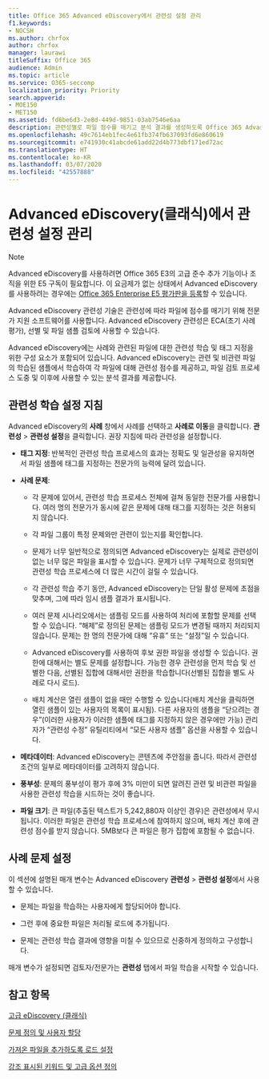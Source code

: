 ```yaml
---
title: Office 365 Advanced eDiscovery에서 관련성 설정 관리
f1.keywords:
- NOCSH
ms.author: chrfox
author: chrfox
manager: laurawi
titleSuffix: Office 365
audience: Admin
ms.topic: article
ms.service: O365-seccomp
localization_priority: Priority
search.appverid:
- MOE150
- MET150
ms.assetid: fd6be6d3-2e8d-449d-9851-03ab7546e6aa
description: 관련성별로 파일 점수를 매기고 분석 결과를 생성하도록 Office 365 Advanced eDiscovery의 관련성 학습을 설정하기 위한 권장 사항을 읽어봅니다.
ms.openlocfilehash: 49c7614eb1fec4e61fb374fb637093fd6e860619
ms.sourcegitcommit: e741930c41abcde61add22d4b773dbf171ed72ac
ms.translationtype: HT
ms.contentlocale: ko-KR
ms.lasthandoff: 03/07/2020
ms.locfileid: "42557888"
---
```

# <a name="manage-relevance-setup-in-advanced-ediscovery-classic"></a>Advanced eDiscovery(클래식)에서 관련성 설정 관리

> [!NOTE]
> Advanced eDiscovery를 사용하려면 Office 365 E3의 고급 준수 추가 기능이나 조직을 위한 E5 구독이 필요합니다. 이 요금제가 없는 상태에서 Advanced eDiscovery를 사용하려는 경우에는 [Office 365 Enterprise E5 평가판을 등록](https://go.microsoft.com/fwlink/p/?LinkID=698279)할 수 있습니다. 
  
 Advanced eDiscovery 관련성 기술은 관련성에 따라 파일에 점수를 매기기 위해 전문가 지원 소프트웨어를 사용합니다. Advanced eDiscovery 관련성은 ECA(초기 사례 평가), 선별 및 파일 샘플 검토에 사용할 수 있습니다. 
  
 Advanced eDiscovery에는 사례와 관련된 파일에 대한 관련성 학습 및 태그 지정을 위한 구성 요소가 포함되어 있습니다. Advanced eDiscovery는 관련 및 비관련 파일의 학습된 샘플에서 학습하여 각 파일에 대해 관련성 점수를 제공하고, 파일 검토 프로세스 도중 및 이후에 사용할 수 있는 분석 결과를 제공합니다. 
  
## <a name="guidelines-for-setting-up-relevance-training"></a>관련성 학습 설정 지침

 Advanced eDiscovery의 **사례** 창에서 사례를 선택하고 **사례로 이동**을 클릭합니다. **관련성** \> **관련성 설정**을 클릭합니다. 권장 지침에 따라 관련성을 설정합니다. 
  
- **태그 지정**: 반복적인 관련성 학습 프로세스의 효과는 정확도 및 일관성을 유지하면서 파일 샘플에 태그를 지정하는 전문가의 능력에 달려 있습니다.
    
- **사례 문제**: 
    
  - 각 문제에 있어서, 관련성 학습 프로세스 전체에 걸쳐 동일한 전문가를 사용합니다. 여러 명의 전문가가 동시에 같은 문제에 대해 태그를 지정하는 것은 허용되지 않습니다.
    
  - 각 파일 그룹이 특정 문제와만 관련이 있는지를 확인합니다. 
    
  - 문제가 너무 일반적으로 정의되면 Advanced eDiscovery는 실제로 관련성이 없는 너무 많은 파일을 표시할 수 있습니다. 문제가 너무 구체적으로 정의되면 관련성 학습 프로세스에 더 많은 시간이 걸릴 수 있습니다. 
    
  - 각 관련성 학습 주기 동안, Advanced eDiscovery는 단일 활성 문제에 초점을 맞추며, 그에 따라 임시 샘플 결과가 표시됩니다.
    
  - 여러 문제 시나리오에서는 샘플링 모드를 사용하여 처리에 포함할 문제를 선택할 수 있습니다. “해제”로 정의된 문제는 샘플링 모드가 변경될 때까지 처리되지 않습니다. 문제는 한 명의 전문가에 대해 “유휴” 또는 “설정”일 수 있습니다.
    
  -  Advanced eDiscovery를 사용하여 후보 권한 파일을 생성할 수 있습니다. 권한에 대해서는 별도 문제를 설정합니다. 가능한 경우 관련성을 먼저 학습 및 선별한 다음, 선별된 집합에 대해서만 권한을 학습합니다(선별된 집합을 별도 사례로 다시 로드). 
    
  - 배치 계산은 열린 샘플이 없을 때만 수행할 수 있습니다(배치 계산을 클릭하면 열린 샘플이 있는 사용자의 목록이 표시됨). 다른 사용자의 샘플을 “닫으려는 경우”(이러한 사용자가 이러한 샘플에 태그를 지정하지 않은 경우에만 가능) 관리자가 “관련성 수정” 유틸리티에서 “모든 사용자 샘플” 옵션을 사용할 수 있습니다.
    
- **메타데이터**: Advanced eDiscovery는 콘텐츠에 주안점을 줍니다. 따라서 관련성 조건의 일부로 메타데이터를 고려하지 않습니다. 
    
- **풍부성**: 문제의 풍부성이 평가 후에 3% 미만이 되면 알려진 관련 및 비관련 파일을 사용한 관련성 학습을 시드하는 것이 좋습니다.
    
- **파일 크기**: 큰 파일(추출된 텍스트가 5,242,880자 이상인 경우)은 관련성에서 무시됩니다. 이러한 파일은 관련성 학습 프로세스에 참여하지 않으며, 배치 계산 후에 관련성 점수를 받지 않습니다. 5MB보다 큰 파일은 평가 집합에 포함될 수 없습니다.
    
## <a name="setting-up-case-issues"></a>사례 문제 설정

이 섹션에 설명된 매개 변수는 Advanced eDiscovery **관련성** \> **관련성 설정**에서 사용할 수 있습니다. 
  
- 문제는 파일을 학습하는 사용자에게 할당되어야 합니다.
    
- 그런 후에 중요한 파일은 처리될 로드에 추가됩니다.
    
- 문제는 관련성 학습 결과에 영향을 미칠 수 있으므로 신중하게 정의하고 구성합니다.
    
매개 변수가 설정되면 검토자/전문가는 **관련성** 탭에서 파일 학습을 시작할 수 있습니다. 
  
## <a name="see-also"></a>참고 항목

[고급 eDiscovery (클래식)](office-365-advanced-ediscovery.md)
  
[문제 정의 및 사용자 할당](define-issues-and-assign-users.md)
  
[가져온 파일을 추가하도록 로드 설정](set-up-loads-to-add-imported-files.md)
  
[강조 표시된 키워드 및 고급 옵션 정의](define-highlighted-keywords-and-advanced-options.md)

